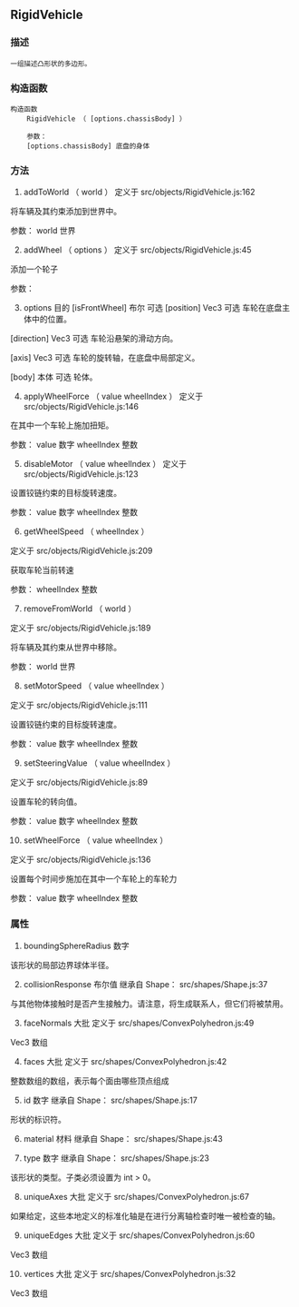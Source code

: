 ## RigidVehicle

### 描述

	一组描述凸形状的多边形。

### 构造函数
	构造函数
		RigidVehicle （ [options.chassisBody] ）

		参数：
		[options.chassisBody] 底盘的身体

### 方法

1. addToWorld （ world ）
定义于 src/objects/RigidVehicle.js:162

将车辆及其约束添加到世界中。

参数：
world 世界

2. addWheel （ options ）
定义于 src/objects/RigidVehicle.js:45

添加一个轮子

参数：

3. options 目的
[isFrontWheel] 布尔 可选
[position] Vec3 可选
车轮在底盘主体中的位置。

[direction] Vec3 可选
车轮沿悬架的滑动方向。

[axis] Vec3 可选
车轮的旋转轴，在底盘中局部定义。

[body] 本体 可选
轮体。

4. applyWheelForce （ value  wheelIndex ）
定义于 src/objects/RigidVehicle.js:146

在其中一个车轮上施加扭矩。

参数：
value 数字
wheelIndex 整数

5. disableMotor （ value  wheelIndex ）
定义于 src/objects/RigidVehicle.js:123

设置铰链约束的目标旋转速度。

参数：
value 数字
wheelIndex 整数

6. getWheelSpeed （ wheelIndex ）

定义于 src/objects/RigidVehicle.js:209

获取车轮当前转速

参数：
wheelIndex 整数

7. removeFromWorld （ world ）

定义于 src/objects/RigidVehicle.js:189

将车辆及其约束从世界中移除。

参数：
world 世界

8. setMotorSpeed （ value  wheelIndex ）

定义于 src/objects/RigidVehicle.js:111

设置铰链约束的目标旋转速度。

参数：
value 数字
wheelIndex 整数

9. setSteeringValue （ value  wheelIndex ）

定义于 src/objects/RigidVehicle.js:89

设置车轮的转向值。

参数：
value 数字
wheelIndex 整数

10. setWheelForce （ value  wheelIndex ）

定义于 src/objects/RigidVehicle.js:136

设置每个时间步施加在其中一个车轮上的车轮力

参数：
value 数字
wheelIndex 整数

### 属性
1. boundingSphereRadius 数字

该形状的局部边界球体半径。

2. collisionResponse 布尔值
继承自 Shape： src/shapes/Shape.js:37

与其他物体接触时是否产生接触力。请注意，将生成联系人，但它们将被禁用。

3. faceNormals 大批
定义于 src/shapes/ConvexPolyhedron.js:49

Vec3 数组

4. faces 大批
定义于 src/shapes/ConvexPolyhedron.js:42

整数数组的数组，表示每个面由哪些顶点组成

5. id 数字
继承自 Shape： src/shapes/Shape.js:17

形状的标识符。

6. material 材料
继承自 Shape： src/shapes/Shape.js:43

7. type 数字
继承自 Shape： src/shapes/Shape.js:23

该形状的类型。子类必须设置为 int > 0。

8. uniqueAxes 大批
定义于 src/shapes/ConvexPolyhedron.js:67

如果给定，这些本地定义的标准化轴是在进行分离轴检查时唯一被检查的轴。

9. uniqueEdges 大批
定义于 src/shapes/ConvexPolyhedron.js:60

Vec3 数组

10. vertices 大批
定义于 src/shapes/ConvexPolyhedron.js:32

Vec3 数组